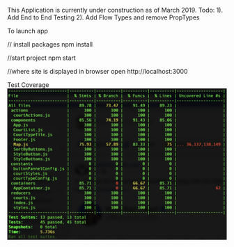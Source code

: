 This Application is currently under construction as of March 2019.
Todo:
1). Add End to End Testing
2). Add Flow Types and remove PropTypes

To launch app

// install packages
npm install

//start project
npm start

//where site is displayed in browser
open http://localhost:3000

Test Coverage
![TennisCourtAppUnitTests](./static/TennisCourtAppUnitTests.png)
